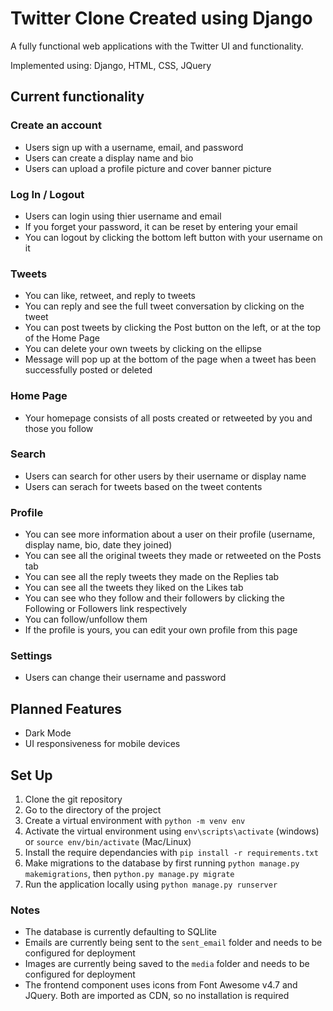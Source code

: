 # Twitter Clone Created using Django
A fully functional web applications with the Twitter UI and functionality.

Implemented using: Django, HTML, CSS, JQuery

## Current functionality
### Create an account
- Users sign up with a username, email, and password
- Users can create a display name and bio
- Users can upload a profile picture and cover banner picture 

### Log In / Logout
- Users can login using thier username and email
- If you forget your password, it can be reset by entering your email
- You can logout by clicking the bottom left button with your username on it

### Tweets
- You can like, retweet, and reply to tweets
- You can reply and see the full tweet conversation by clicking on the tweet
- You can post tweets by clicking the Post button on the left, or at the top of the Home Page
- You can delete your own tweets by clicking on the ellipse
- Message will pop up at the bottom of the page when a tweet has been successfully posted or deleted

### Home Page
- Your homepage consists of all posts created or retweeted by you and those you follow

### Search
- Users can search for other users by their username or display name
- Users can serach for tweets based on the tweet contents

### Profile
- You can see more information about a user on their profile (username, display name, bio, date they joined)
- You can see all the original tweets they made or retweeted on the Posts tab
- You can see all the reply tweets they made on the Replies tab
- You can see all the tweets they liked on the Likes tab
- You can see who they follow and their followers by clicking the Following or Followers link respectively
- You can follow/unfollow them
- If the profile is yours, you can edit your own profile from this page

### Settings
- Users can change their username and password 

## Planned Features
- Dark Mode
- UI responsiveness for mobile devices

## Set Up
1. Clone the git repository
2. Go to the directory of the project
3. Create a virtual environment with `python -m venv env`
4. Activate the virtual environment using `env\scripts\activate` (windows) or `source env/bin/activate` (Mac/Linux)
5. Install the require dependancies with `pip install -r requirements.txt`
6. Make migrations to the database by first running `python manage.py makemigrations`, then `python.py manage.py migrate`
7. Run the application locally using `python manage.py runserver`

### Notes
- The database is currently defaulting to SQLlite
- Emails are currently being sent to the `sent_email` folder and needs to be configured for deployment
- Images are currently being saved to the `media` folder and needs to be configured for deployment
- The frontend component uses icons from Font Awesome v4.7 and JQuery. Both are imported as CDN, so no installation is required
